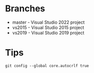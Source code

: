 # Branches
- master - Visual Studio 2022 project
- vs2015 - Visual Studio 2015 project
- vs2019 - Visual Studio 2019 project


# Tips
```
git config --global core.autocrlf true
```
